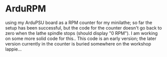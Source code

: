 # ArduRPM
using my ArduPSU board as a RPM counter for my minilathe; so far the setup has been successful, but the code for the counter doesn't go back to zero when the lathe spindle stops (should display "0 RPM"). 
I am working on some more solid code for this..
This code is an early version; the later version currently in the counter is buried somewhere on the workshop lappie...
